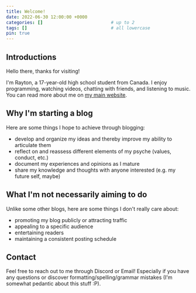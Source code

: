 ```yaml
---
title: Welcome!
date: 2022-06-30 12:00:00 +0000
categories: []                          # up to 2
tags: []                                # all lowercase
pin: true
---
```


## Introductions

Hello there, thanks for visiting!

I'm Rayton, a 17-year-old high school student from Canada. I enjoy programming, watching videos, chatting with friends, and listening to music. You can read more about me on <a href="https://dulcet-pastelito-8ae32b.netlify.app/" target="_blank">my main website</a>.


## Why I'm starting a blog

Here are some things I hope to achieve through blogging:
- develop and organize my ideas and thereby improve my ability to articulate them
- reflect on and reassess different elements of my psyche (values, conduct, etc.) 
- document my experiences and opinions as I mature
- share my knowledge and thoughts with anyone interested (e.g. my future self, maybe)


## What I'm not necessarily aiming to do

Unlike some other blogs, here are some things I don't really care about:
- promoting my blog publicly or attracting traffic
- appealing to a specific audience
- entertaining readers
- maintaining a consistent posting schedule


## Contact

Feel free to reach out to me through Discord or Email! Especially if you have any questions or discover formatting/spelling/grammar mistakes (I'm somewhat pedantic about this stuff :P).